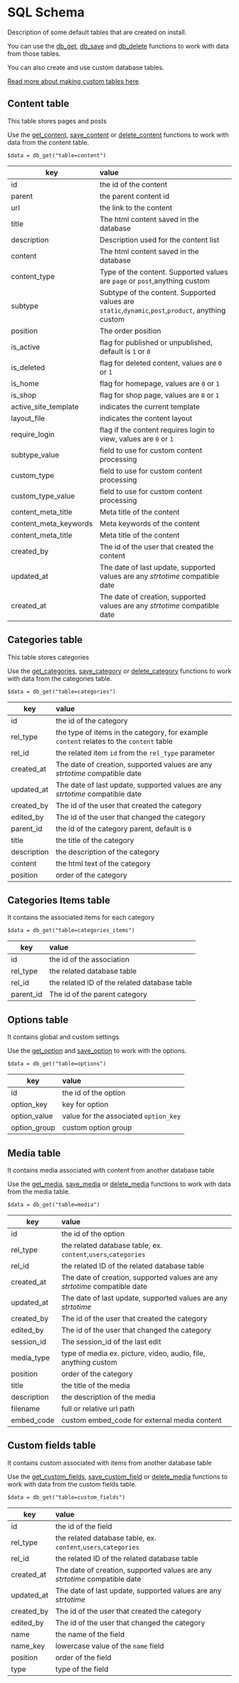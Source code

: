 # SQL Schema

Description of some default tables that are created on install. 



You can use the [db_get](../functions/db_get.md "db_get"), [db_save](../functions/db_save.md "db_save") and [db_delete](../functions/db_delete.md "db_delete") functions to work with data from those tables.


You can also create and use custom database tables.

[Read more about making custom tables here](modules_schema.md).



## Content table
This table stores pages and posts 

Use the [get_content](../functions/get_content.md "get_content"), [save_content](../functions/save_content.md "save_content") or [delete_content](../functions/delete_content.md "delete_content") functions to work with data from the content table.

```$data = db_get("table=content")```

| key            | value        |
| -------------  |:-------------|
| id             |  the id of the content | 
| parent         |  the parent content id    | 
| url            |  the link to the content   |
| title          |  The html content saved in the database     |
| description    |   Description used for the content list    |
| content        |   The html content saved in the database    |
| content_type   |   Type of the content. Supported values are `page` or `post`,anything custom    | 
| subtype | Subtype of the content. Supported values are `static`,`dynamic`,`post`,`product`, anything custom
| position       |   The order position    |
| is_active      |  flag for published or unpublished, default is `1` or `0`    |
| is_deleted     | flag for deleted content, values are `0` or `1`      |
| is_home        |  flag for homepage, values are `0` or `1`     |
| is_shop        |  flag for shop page, values are `0` or `1`   |
| active_site_template        |  indicates the current template    |
| layout_file        |  indicates the content layout    |
| require_login        |  flag if the content requires login to view, values are `0` or `1`      
| subtype_value        |  field to use for custom content processing    |
| custom_type        |  field to use for custom content processing    |
| custom_type_value        |  field to use for custom content processing    |
| content_meta_title        |  Meta title of the content   |
| content_meta_keywords        |  Meta keywords of the content    |
| content_meta_title        |  Meta title of the content    |
| created_by     |   The id of the user that created the content     | 
| updated_at     |    The date of last update, supported values are any *strtotime* compatible date       |
| created_at     |   The date of creation, supported values are any *strtotime* compatible date      | 
 

## Categories table
This table stores categories 

Use the [get_categories](../functions/get_categories.md "get_categories"), [save_category](../functions/save_category.md "save_category") or [delete_category](../functions/delete_category.md "delete_category") functions to work with data from the categories table.

```$data = db_get("table=categories")```

| key            | value        |
| -------------  |:-------------|
| id             |  the id of the category | 
| rel_type             |  the type of items in the category, for example `content` relates to the `content` table | 
| rel_id             |  the related item `id` from the `rel_type` parameter | 
| created_at     |   The date of creation, supported values are any *strtotime* compatible date      | 
| updated_at     |    The date of last update, supported values are any *strtotime* compatible date   |
| created_by     |   The id of the user that created the category     | 
| edited_by     |   The id of the user that changed the category     | 
| parent_id             |  the id of the category parent, default is `0` | 
| title             |  the title of the category | 
| description             |  the description of the category | 
| content             |  the html text of the category | 
| position             |  order of the category | 
 
 
 
## Categories Items table
It contains the associated items for each category

```$data = db_get("table=categories_items")```


| key            | value        |
| -------------  |:-------------|
| id             |  the id of the association | 
| rel_type     |   the related database table     | 
| rel_id     |    the related ID of the related database table  |
| parent_id     |   The id of the parent category     | 
 


## Options table
It contains global and custom settings

Use the [get_option](../functions/get_option.md "get_option") and [save_option](../functions/save_option.md "save_option") to work with the options.

```$data = db_get("table=options")```


| key            | value        |
| -------------  |:-------------|
| id             |  the id of the option | 
| option_key     |   key for option     | 
| option_value     |    value for the associated  `option_key` |
| option_group     |   custom option group     | 



 
## Media table
It contains media associated with content from another database table

Use the [get_media](../functions/get_media.md "get_media"), [save_media](../functions/save_media.md "save_media") or [delete_media](../functions/delete_media.md "delete_media") functions to work with data from the media table.


```$data = db_get("table=media")```


| key            | value        |
| -------------  |:-------------|
| id             |  the id of the option | 
| rel_type     |   the related database table, ex. `content`,`users`,`categories`     | 
| rel_id     |    the related ID of the related database table  |
| created_at     |   The date of creation, supported values are any *strtotime* compatible date      | 
| updated_at     |    The date of last update, supported values are any *strtotime*
| created_by     |   The id of the user that created the category     | 
| edited_by     |   The id of the user that changed the category     | 
| session_id     |   The session_id of the last edit    | 
| media_type     |    type of media ex. picture, video, audio, file, anything custom  |
| position             |  order of the category | 
| title             |  the title of the media | 
| description             |  the description of the media | 
| filename             |  full or relative url path | 
| embed_code             |  custom embed_code for external media content | 




## Custom fields table
It contains custom associated with items from another database table

Use the [get_custom_fields](../functions/get_custom_fields.md "get_custom_fields"), [save_custom_field](../functions/save_custom_field.md "save_custom_field") or [delete_media](../functions/delete_custom_field.md "delete_custom_field") functions to work with data from the custom fields table.


```$data = db_get("table=custom_fields")```


| key            | value        |
| -------------  |:-------------|
| id             |  the id of the field | 
| rel_type     |   the related database table, ex. `content`,`users`,`categories`     | 
| rel_id     |    the related ID of the related database table  |
| created_at     |   The date of creation, supported values are any *strtotime* compatible date      | 
| updated_at     |    The date of last update, supported values are any *strtotime*
| created_by     |   The id of the user that created the category     | 
| edited_by     |   The id of the user that changed the category     | 
| name             |  the name of the field | 
| name_key             |  lowercase value of the `name` field | 
| position             |  order of the field | 
| type             |  type of the field | 


 



 






 